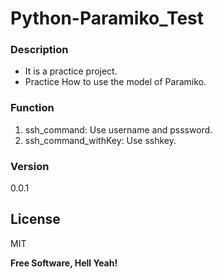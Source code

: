 # Python-Paramiko_Test

### Description
* It is a practice project.
* Practice How to use the model of Paramiko.

### Function
1. ssh_command: Use username and psssword.
2. ssh_command_withKey: Use sshkey.

### Version
0.0.1


License
----

MIT


**Free Software, Hell Yeah!**

